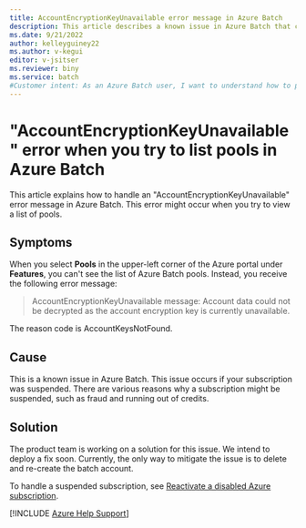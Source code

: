 ```yaml
--- 
title: AccountEncryptionKeyUnavailable error message in Azure Batch
description: This article describes a known issue in Azure Batch that causes an AccountEncryptionKeyUnavailable error message.  
ms.date: 9/21/2022
author: kelleyguiney22
ms.author: v-kegui
editor: v-jsitser
ms.reviewer: biny
ms.service: batch
#Customer intent: As an Azure Batch user, I want to understand how to proceed when I receive an AccountEncryptionKeyUnavailable error message that prevents me from listing pools so that I can use Azure Batch effectively.
---
```


# "AccountEncryptionKeyUnavailable" error when you try to list pools in Azure Batch

This article explains how to handle an "AccountEncryptionKeyUnavailable" error message in Azure Batch. This error might occur when you try to view a list of pools.

## Symptoms

When you select **Pools** in the upper-left corner of the Azure portal under **Features**, you can't see the list of Azure Batch pools. Instead, you receive the following error message:

> AccountEncryptionKeyUnavailable message: Account data could not be decrypted as the account encryption key is currently unavailable.

The reason code is AccountKeysNotFound.

## Cause

This is a known issue in Azure Batch. This issue occurs if your subscription was suspended. There are various reasons why a subscription might be suspended, such as fraud and running out of credits.

## Solution

The product team is working on a solution for this issue. We intend to deploy a fix soon. Currently, the only way to mitigate the issue is to delete and re-create the batch account.

To handle a suspended subscription, see [Reactivate a disabled Azure subscription](/azure/cost-management-billing/manage/subscription-disabled).

[!INCLUDE [Azure Help Support](../../includes/azure-help-support.md)]
